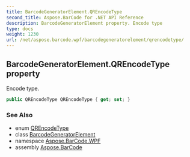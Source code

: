 ```yaml
---
title: BarcodeGeneratorElement.QREncodeType
second_title: Aspose.BarCode for .NET API Reference
description: BarcodeGeneratorElement property. Encode type
type: docs
weight: 1230
url: /net/aspose.barcode.wpf/barcodegeneratorelement/qrencodetype/
---
```

## BarcodeGeneratorElement.QREncodeType property

Encode type.

```csharp
public QREncodeType QREncodeType { get; set; }
```

### See Also

* enum [QREncodeType](../../../aspose.barcode.generation/qrencodetype/)
* class [BarcodeGeneratorElement](../)
* namespace [Aspose.BarCode.WPF](../../barcodegeneratorelement/)
* assembly [Aspose.BarCode](../../../)


